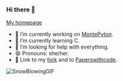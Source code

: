 ### Hi there 👋

[My homepage](https://emiliamyr.github.io/)


- 🔭 I’m currently working on [MontePyton](https://github.com/AGH-Narzedzia-Informatyczne-2022-2023/MontePyton).
- 🌱 I’m currently learning C.
- 🤔 I’m looking for help with everything.
- 😄 Pronouns: she/her.
- 🍴 Link to my [fork](https://github.com/emiliamyr/fork) and to [Paperswithcode](https://paperswithcode.com/paper/regnet-self-regulated-network-for-image).

![SnowBlowingGIF](https://user-images.githubusercontent.com/115181973/207943057-294c588c-c3b9-48db-871b-ebc99abb68a3.gif)
